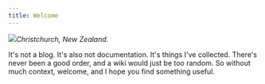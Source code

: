 ```yaml
---
title: Welcome
---
```


![](/webcam/latest.jpg)<cite>Christchurch, New Zealand.</cite>

It's not a blog. It's also not documentation. It's things I've collected. There's never been a good order, and a wiki would just be too random. So without much context, welcome, and I hope you find something useful.

